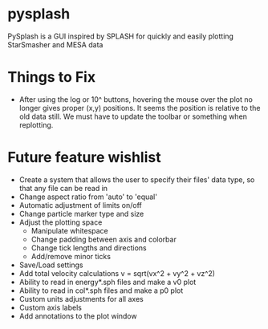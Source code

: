# pysplash
PySplash is a GUI inspired by SPLASH for quickly and easily plotting StarSmasher and MESA data

# Things to Fix
* After using the log or 10^ buttons, hovering the mouse over the plot no longer gives proper (x,y) positions. It seems the position is relative to the old data still. We must have to update the toolbar or something when replotting.

# Future feature wishlist
* Create a system that allows the user to specify their files' data type, so that any file can be read in
* Change aspect ratio from 'auto' to 'equal'
* Automatic adjustment of limits on/off
* Change particle marker type and size
* Adjust the plotting space
    * Manipulate whitespace
    * Change padding between axis and colorbar
    * Change tick lengths and directions
    * Add/remove minor ticks
* Save/Load settings
* Add total velocity calculations v = sqrt(vx^2 + vy^2 + vz^2)
* Ability to read in energy*.sph files and make a v0 plot
* Ability to read in col*.sph files and make a p0 plot
* Custom units adjustments for all axes
* Custom axis labels
* Add annotations to the plot window
